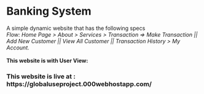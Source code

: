# Banking System
A simple dynamic website that has the following specs<br>
 <i>Flow: Home Page > About  > Services > Transaction => Make Transaction  || Add New Customer || View All Customer || Transaction History > My Account.</i><br><br>
 <b>This website is with  User View:</b>
<br>
<h3>This website is live at : https://globaluseproject.000webhostapp.com/ </h3>
